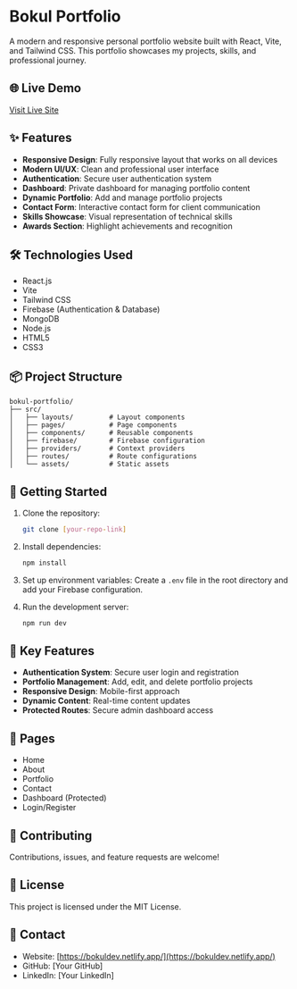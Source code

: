 # Bokul Portfolio

A modern and responsive personal portfolio website built with React, Vite, and Tailwind CSS. This portfolio showcases my projects, skills, and professional journey.

## 🌐 Live Demo

[Visit Live Site](https://bokuldev.netlify.app/)

## ✨ Features

- **Responsive Design**: Fully responsive layout that works on all devices
- **Modern UI/UX**: Clean and professional user interface
- **Authentication**: Secure user authentication system
- **Dashboard**: Private dashboard for managing portfolio content
- **Dynamic Portfolio**: Add and manage portfolio projects
- **Contact Form**: Interactive contact form for client communication
- **Skills Showcase**: Visual representation of technical skills
- **Awards Section**: Highlight achievements and recognition

## 🛠️ Technologies Used

- React.js
- Vite
- Tailwind CSS
- Firebase (Authentication & Database)
- MongoDB
- Node.js
- HTML5
- CSS3

## 📦 Project Structure

```
bokul-portfolio/
├── src/
│   ├── layouts/         # Layout components
│   ├── pages/           # Page components
│   ├── components/      # Reusable components
│   ├── firebase/        # Firebase configuration
│   ├── providers/       # Context providers
│   ├── routes/          # Route configurations
│   └── assets/          # Static assets
```

## 🚀 Getting Started

1. Clone the repository:
   ```bash
   git clone [your-repo-link]
   ```

2. Install dependencies:
   ```bash
   npm install
   ```

3. Set up environment variables:
   Create a `.env` file in the root directory and add your Firebase configuration.

4. Run the development server:
   ```bash
   npm run dev
   ```

## 🔑 Key Features

- **Authentication System**: Secure user login and registration
- **Portfolio Management**: Add, edit, and delete portfolio projects
- **Responsive Design**: Mobile-first approach
- **Dynamic Content**: Real-time content updates
- **Protected Routes**: Secure admin dashboard access

## 📱 Pages

- Home
- About
- Portfolio
- Contact
- Dashboard (Protected)
- Login/Register

## 🤝 Contributing

Contributions, issues, and feature requests are welcome!

## 📝 License

This project is licensed under the MIT License.

## 👤 Contact

- Website: [https://bokuldev.netlify.app/](https://bokuldev.netlify.app/)
- GitHub: [Your GitHub]
- LinkedIn: [Your LinkedIn]
